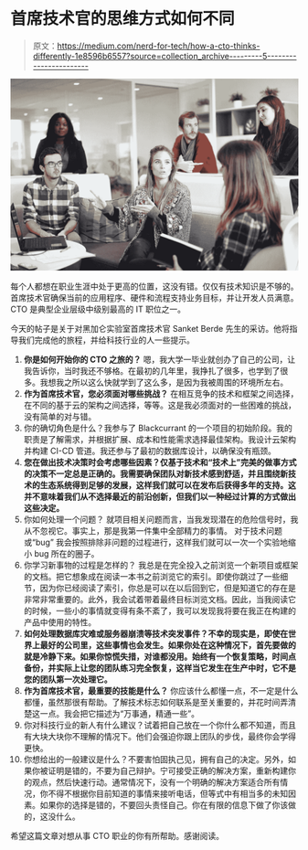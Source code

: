 # 首席技术官的思维方式如何不同

> 原文：<https://medium.com/nerd-for-tech/how-a-cto-thinks-differently-1e8596b6557?source=collection_archive---------5----------------------->

![](img/a09ac44663f774a63b8239714f6986e3.png)

每个人都想在职业生涯中处于更高的位置，这没有错。仅仅有技术知识是不够的。首席技术官确保当前的应用程序、硬件和流程支持业务目标，并让开发人员满意。CTO 是典型企业层级中级别最高的 IT 职位之一。

今天的帖子是关于对黑加仑实验室首席技术官 Sanket Berde 先生的采访。他将指导我们完成他的旅程，并给科技行业的人一些提示。

1.  **你是如何开始你的 CTO 之旅的？**
    嗯，我大学一毕业就创办了自己的公司，让我告诉你，当时我还不够格。在最初的几年里，我挣扎了很多，也学到了很多。我想我之所以这么快就学到了这么多，是因为我被周围的环境所左右。
2.  **作为首席技术官，您必须面对哪些挑战？** 在相互竞争的技术和框架之间选择，在不同的基于云的架构之间选择，等等。这是我必须面对的一些困难的挑战，没有简单的对与错。
3.  你的确切角色是什么？我参与了 Blackcurrant 的一个项目的初始阶段。我的职责是了解需求，并根据扩展、成本和性能需求选择最佳架构。我设计云架构并构建 CI-CD 管道。我还参与了最初的数据库设计，以确保没有瓶颈。
4.  **您在做出技术决策时会考虑哪些因素？仅基于技术和“技术上”完美的做事方式的决策不一定总是正确的。我需要确保团队对新技术感到舒适，并且围绕新技术的生态系统得到足够的发展，这样我们就可以在发布后获得多年的支持。这并不意味着我们从不选择最近的前沿创新，但我们以一种经过计算的方式做出这些决定。**
5.  你如何处理一个问题？
    就项目相关问题而言，当我发现潜在的危险信号时，我从不忽视它。事实上，那是我第一件集中全部精力的事情。
    对于技术问题或“bug”
    我会按照排除非问题的过程进行，这样我们就可以一次一个实验地缩小 bug 所在的圈子。
6.  你学习新事物的过程是怎样的？
    我总是在完全投入之前浏览一个新项目或框架的文档。把它想象成在阅读一本书之前浏览它的索引。即使你跳过了一些细节，因为你已经阅读了索引，你总是可以在以后回到它，但是知道它的存在是非常非常重要的。此外，我会试着带着最终目标浏览文档。因此，当我阅读它的时候，一些小的事情就变得有条不紊了，我可以发现我将要在我正在构建的产品中使用的特性。
7.  **如何处理数据库灾难或服务器崩溃等技术突发事件？不幸的现实是，即使在世界上最好的公司里，这些事情也会发生。如果你处在这种情况下，首先要做的就是冷静下来。如果你惊慌失措，对谁都没用。始终有一个恢复策略，时间点备份，并实际上让您的团队练习完全恢复，这样当它发生在生产中时，它不是您的团队第一次处理它。**
8.  **作为首席技术官，最重要的技能是什么？** 你应该什么都懂一点，不一定是什么都懂，虽然那很有帮助。了解技术标志如何联系是至关重要的，并花时间弄清楚这一点。我会把它描述为“万事通，精通一些”。
9.  你对科技行业的新人有什么建议？试着把自己放在一个你什么都不知道，而且有大块大块你不理解的情况下。他们会强迫你跟上团队的步伐，最终你会学得更快。
10.  你想给出的一般建议是什么？不要害怕固执己见，拥有自己的决定。另外，如果你被证明是错的，不要为自己辩护。宁可接受正确的解决方案，重新构建你的观点，然后快速行动。通常情况下，没有一个明确的解决方案适合所有情况，你不得不根据你目前知道的事情来接听电话，但等式中有相当多的未知因素。如果你的选择是错的，不要回头责怪自己。你在有限的信息下做了你该做的，这没什么。

希望这篇文章对想从事 CTO 职业的你有所帮助。感谢阅读。